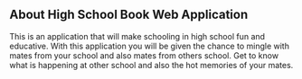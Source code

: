 ## About High School Book Web Application
This is an application that will make schooling in high school fun and educative.
With this application you will be given the chance to mingle with mates from your school and also mates from others school. Get to know what is happening at other school and also the hot memories of your mates.
